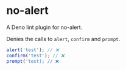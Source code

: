 # no-alert

A Deno lint plugin for no-alert.

Denies the calls to `alert`, `confirm` and `prompt`.

```javascript
alert('test'); // ❌
confirm('test'); // ❌
prompt('test); // ❌
```

